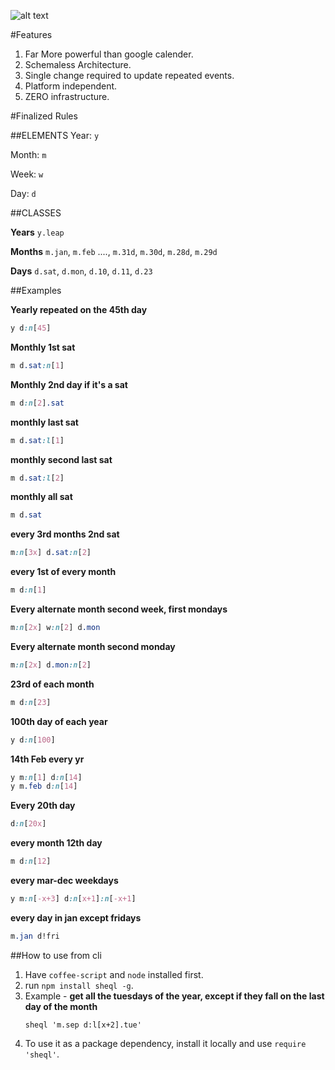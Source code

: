 ![alt text](https://raw.githubusercontent.com/practo/sheql/master/public/images/scheql.png)

#Features

1. Far More powerful than google calender.
2. Schemaless Architecture.
3. Single change required to update repeated events.
4. Platform independent.
5. ZERO infrastructure.

#Finalized Rules


##ELEMENTS
Year: `y`

Month: `m`

Week: `w`

Day: `d`


##CLASSES

**Years** `y.leap`

**Months** `m.jan`, `m.feb` ...., `m.31d`, `m.30d`, `m.28d`, `m.29d`

**Days** `d.sat`,  `d.mon`,  `d.10`, `d.11`, `d.23`


##Examples

**Yearly repeated on the 45th day**

```css
y d:n[45]
```

**Monthly 1st sat**

```css
m d.sat:n[1]
```

**Monthly 2nd day if it's a sat**

```css
m d:n[2].sat
```

**monthly last sat**

```css
m d.sat:l[1]
```
**monthly second last sat**

```css
m d.sat:l[2]
```

**monthly all sat**

```css
m d.sat
```
**every 3rd months 2nd sat**

```css
m:n[3x] d.sat:n[2]
```
**every 1st of every month**

```css
m d:n[1]
```
**Every alternate month second week, first mondays**

```css
m:n[2x] w:n[2] d.mon
```
**Every alternate month second monday**

```css
m:n[2x] d.mon:n[2]
```
**23rd of each month**

```css
m d:n[23]
```
**100th day of each year**

```css
y d:n[100]
```
**14th Feb every yr**

```css
y m:n[1] d:n[14]
y m.feb d:n[14]
```
**Every 20th day**

```css
d:n[20x]
```
**every month  12th day**

```css
m d:n[12]
```
**every mar-dec weekdays**

```css
y m:n[-x+3] d:n[x+1]:n[-x+1]
```

**every day in jan except fridays**
```css
m.jan d!fri
```


##How to use from cli

1. Have `coffee-script` and `node` installed first.
2. run `npm install sheql -g`.
3. Example - __get all the tuesdays of the year, except if they fall on the last day of the month__
    ```
    sheql 'm.sep d:l[x+2].tue'

    ```
4. To use it as a package dependency, install it locally and use `require 'sheql'`.